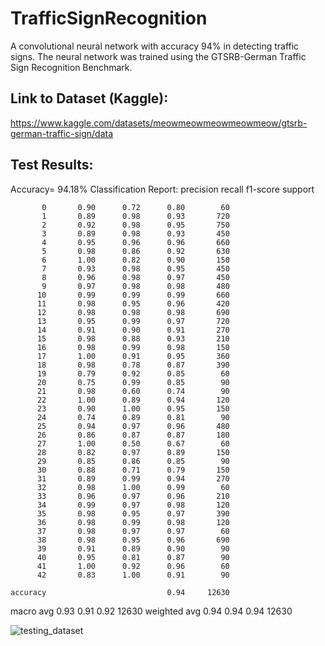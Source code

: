 # TrafficSignRecognition
 A convolutional neural network with accuracy 94% in detecting traffic signs.
 The neural network was trained using the GTSRB-German Traffic Sign Recognition Benchmark.

 ## Link to Dataset (Kaggle):
  https://www.kaggle.com/datasets/meowmeowmeowmeowmeow/gtsrb-german-traffic-sign/data
  
## Test Results:
Accuracy= 94.18%
Classification Report: 
              precision    recall  f1-score   support

           0       0.90      0.72      0.80        60
           1       0.89      0.98      0.93       720
           2       0.92      0.98      0.95       750
           3       0.89      0.98      0.93       450
           4       0.95      0.96      0.96       660
           5       0.98      0.86      0.92       630
           6       1.00      0.82      0.90       150
           7       0.93      0.98      0.95       450
           8       0.96      0.98      0.97       450
           9       0.97      0.98      0.98       480
          10       0.99      0.99      0.99       660
          11       0.98      0.95      0.96       420
          12       0.98      0.98      0.98       690
          13       0.95      0.99      0.97       720
          14       0.91      0.90      0.91       270
          15       0.98      0.88      0.93       210
          16       0.98      0.99      0.98       150
          17       1.00      0.91      0.95       360
          18       0.98      0.78      0.87       390
          19       0.79      0.92      0.85        60
          20       0.75      0.99      0.85        90
          21       0.98      0.60      0.74        90
          22       1.00      0.89      0.94       120
          23       0.90      1.00      0.95       150
          24       0.74      0.89      0.81        90
          25       0.94      0.97      0.96       480
          26       0.86      0.87      0.87       180
          27       1.00      0.50      0.67        60
          28       0.82      0.97      0.89       150
          29       0.85      0.86      0.85        90
          30       0.88      0.71      0.79       150
          31       0.89      0.99      0.94       270
          32       0.98      1.00      0.99        60
          33       0.96      0.97      0.96       210
          34       0.99      0.97      0.98       120
          35       0.98      0.95      0.97       390
          36       0.98      0.99      0.98       120
          37       0.98      0.97      0.97        60
          38       0.98      0.95      0.96       690
          39       0.91      0.89      0.90        90
          40       0.95      0.81      0.87        90
          41       1.00      0.92      0.96        60
          42       0.83      1.00      0.91        90

    accuracy                           0.94     12630
   macro avg       0.93      0.91      0.92     12630
weighted avg       0.94      0.94      0.94     12630

![testing_dataset](https://github.com/user-attachments/assets/f9ebe3b3-7b0e-4e3a-9a73-2aa3c67a0e59)

